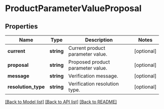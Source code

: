 # ProductParameterValueProposal

## Properties
Name | Type | Description | Notes
------------ | ------------- | ------------- | -------------
**current** | **string** | Current product parameter value. | [optional] 
**proposal** | **string** | Proposed product parameter value. | [optional] 
**message** | **string** | Verification message. | [optional] 
**resolution_type** | **string** | Verification resolution type. | [optional] 

[[Back to Model list]](../../README.md#documentation-for-models) [[Back to API list]](../../README.md#documentation-for-api-endpoints) [[Back to README]](../../README.md)

